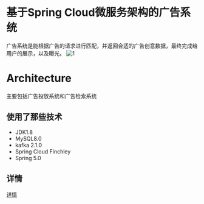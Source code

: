 # 基于Spring Cloud微服务架构的广告系统

广告系统是能根据广告的请求进行匹配，并返回合适的广告创意数据，最终完成给用户的展示，以及曝光。
![1](https://img-blog.csdnimg.cn/20190420172014452.png?x-oss-process=image/watermark,type_ZmFuZ3poZW5naGVpdGk,shadow_10,text_aHR0cHM6Ly9ibG9nLmNzZG4ubmV0L20wXzM3OTQxNDgz,size_16,color_FFFFFF,t_70)

# Architecture
主要包括广告投放系统和广告检索系统

## 使用了那些技术
- JDK1.8
- MySQL8.0
- kafka 2.1.0
- Spring Cloud Finchley
- Spring 5.0

## 详情
[详情](https://blog.csdn.net/m0_37941483/article/details/89420433)
